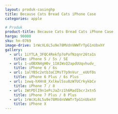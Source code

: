 ```yaml
---
layout: produk-casinghp
title: Because Cats Bread Cats iPhone Case
categories: apple

# Produk
product-title: Because Cats Bread Cats iPhone Case
harga: 90000
sku: hn-0769
image-drive: 1rWcXL6L5u9e78MVdnVWWTrTpG1nUbxhY
gallery:
  - url: 1iYTLA_3FQC4Rekfp7oPofNzqnr26ta1s
    title: iPhone 5 / 5s / SE
  - url: 1-uOBXN4gH0v_1IAIWsQ2apdUUqvhudv_
    title: iPhone 6 / 6s
  - url: 1alYB5c2etb3aCIMsT7p9nVur__eUUf0s
    title: iPhone 6 Plus / 6s Plus
  - url: 1vwq-hXHn8_XxlkwlSsu8zW7UCrkykbCv
    title: iPhone 7 / 8
  - url: 1WtPDlI9n1ePcJaZrz1h6MadIbcrJxtn5
    title: iPhone 7 Plus / 8 Plus
  - url: 1rWcXL6L5u9e78MVdnVWWTrTpG1nUbxhY
    title: iPhone X
---
```

